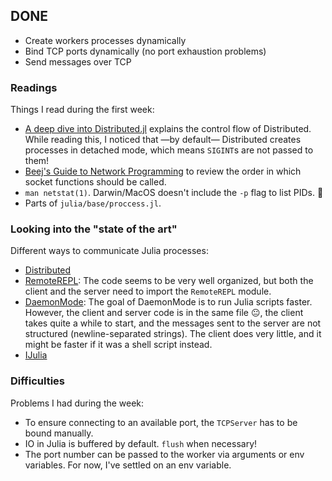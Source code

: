 ## DONE

- Create workers processes dynamically
- Bind TCP ports dynamically (no port exhaustion problems)
- Send messages over TCP


### Readings

Things I read during the first week:

- [A deep dive into Distributed.jl](https://juntian.me/programming/A_Deep_Dive_into_Distributed.jl/)
  explains the control flow of Distributed. 
  While reading this, I noticed that —by default— Distributed creates processes
  in detached mode, which means `SIGINT`s are not passed to them!
- [Beej's Guide to Network Programming](https://beej.us/guide/bgnet/)
  to review the order in which socket functions should be called.
- `man netstat(1)`. Darwin/MacOS doesn't include the `-p` flag to list PIDs. 😤
- Parts of `julia/base/proccess.jl`.

### Looking into the "state of the art"

Different ways to communicate Julia processes:

- [Distributed](https://docs.julialang.org/en/v1/stdlib/Distributed/)
- [RemoteREPL](https://github.com/c42f/RemoteREPL.jl):
  The code seems to be very well organized, but both the client and the server
  need to import the `RemoteREPL` module.
- [DaemonMode](https://github.com/dmolina/DaemonMode.jl):
  The goal of DaemonMode is to run Julia scripts faster. However,
  the client and server code is in the same file 😐,
  the client takes quite a while to start, and the messages sent to
  the server are not structured (newline-separated strings).
  The client does very little, and it might be faster if it was a shell script instead.
- [IJulia](https://github.com/JuliaLang/IJulia.jl)


### Difficulties
 
Problems I had during the week:

- To ensure connecting to an available port, the `TCPServer` has to be bound manually.
- IO in Julia is buffered by default. `flush` when necessary!
- The port number can be passed to the worker via arguments or env variables.
  For now, I've settled on an env variable.

